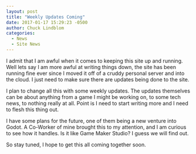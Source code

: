 ```yaml
---
layout: post
title: "Weekly Updates Coming"
date: 2017-01-17 15:29:23 -0500
author: Chuck Lindblom
categories:
  - News
  - Site News
---
```

I admit that I am awful when it comes to keeping this site up and running. Well lets say I am more awful at writing things down, the site has been running fine ever since I moved it off of a cruddy personal server and into the cloud. I just need to make sure there are updates being done to the site.

I plan to change all this with some weekly updates. The updates themselves can be about anything from a game I might be working on, to some tech news, to nothing really at all. Point is I need to start writing more and I need to flesh this thing out.

I have some plans for the future, one of them being a new venture into Godot. A Co-Worker of mine brought this to my attention, and I am curious to see how it handles. Is it like Game Maker Studio? I guess we will find out.

So stay tuned, I hope to get this all coming together soon.